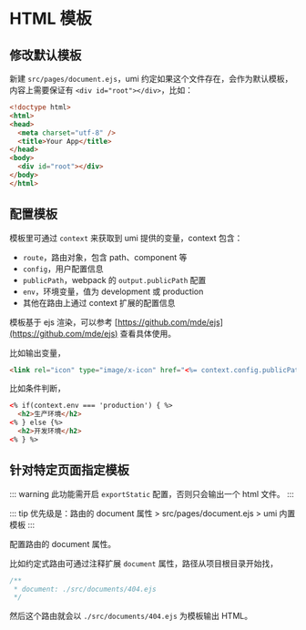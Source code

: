 # HTML 模板

## 修改默认模板

新建 `src/pages/document.ejs`，umi 约定如果这个文件存在，会作为默认模板，内容上需要保证有 `<div id="root"></div>`，比如：

```html
<!doctype html>
<html>
<head>
  <meta charset="utf-8" />
  <title>Your App</title>
</head>
<body>
  <div id="root"></div>
</body>
</html>
```

## 配置模板

模板里可通过 `context` 来获取到 umi 提供的变量，context 包含：

* `route`，路由对象，包含 path、component 等
* `config`，用户配置信息
* `publicPath`<Badge text="2.1.2+"/>，webpack 的 `output.publicPath` 配置
* `env`，环境变量，值为 development 或 production
* 其他在路由上通过 context 扩展的配置信息

模板基于 ejs 渲染，可以参考 [https://github.com/mde/ejs](https://github.com/mde/ejs) 查看具体使用。

比如输出变量，

```html
<link rel="icon" type="image/x-icon" href="<%= context.config.publicPath %>favicon.png" />
```

比如条件判断，

```html
<% if(context.env === 'production') { %>
  <h2>生产环境</h2>
<% } else {%>
  <h2>开发环境</h2>
<% } %>
```

## 针对特定页面指定模板

::: warning
此功能需开启 `exportStatic` 配置，否则只会输出一个 html 文件。
:::

::: tip
优先级是：路由的 document 属性 > src/pages/document.ejs > umi 内置模板
:::

配置路由的 document 属性。

比如约定式路由可通过注释扩展 `document` 属性，路径从项目根目录开始找，

```js
/**
 * document: ./src/documents/404.ejs
 */
```

然后这个路由就会以 `./src/documents/404.ejs` 为模板输出 HTML。
